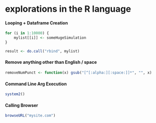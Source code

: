 # explorations in the R language

#### Looping + Dataframe Creation
```r
for (i in 1:10000) {
	mylist[[i]] <- someHugeSimulation
}

result <- do.call("rbind", mylist)
```

#### Remove anything other than English / space
```r
removeNumPunct <- function(x) gsub("[^[:alpha:][:space:]]*", "", x)
```

#### Command Line Arg Execution
```r
system2()
```

#### Calling Browser
```r
browseURL("mysite.com")
```

